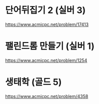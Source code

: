 # 단어뒤집기 2 (실버 3)
https://www.acmicpc.net/problem/17413

# 팰린드롬 만들기 (실버 1)
https://www.acmicpc.net/problem/1254

# 생태학 (골드 5)
https://www.acmicpc.net/problem/4358
